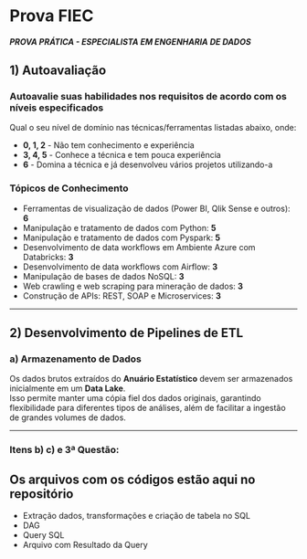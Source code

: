 # Prova FIEC  
##### PROVA PRÁTICA - ESPECIALISTA EM ENGENHARIA DE DADOS  

## 1) Autoavaliação  
### Autoavalie suas habilidades nos requisitos de acordo com os níveis especificados  

Qual o seu nível de domínio nas técnicas/ferramentas listadas abaixo, onde:  
- **0, 1, 2** - Não tem conhecimento e experiência  
- **3, 4, 5** - Conhece a técnica e tem pouca experiência  
- **6** - Domina a técnica e já desenvolveu vários projetos utilizando-a  

### **Tópicos de Conhecimento**  
- Ferramentas de visualização de dados (Power BI, Qlik Sense e outros): **6**  
- Manipulação e tratamento de dados com Python: **5**  
- Manipulação e tratamento de dados com Pyspark: **5**  
- Desenvolvimento de data workflows em Ambiente Azure com Databricks: **3**  
- Desenvolvimento de data workflows com Airflow: **3**  
- Manipulação de bases de dados NoSQL: **3**  
- Web crawling e web scraping para mineração de dados: **3**  
- Construção de APIs: REST, SOAP e Microservices: **3**  

---

## 2) Desenvolvimento de Pipelines de ETL  

### a) Armazenamento de Dados  
Os dados brutos extraídos do **Anuário Estatístico** devem ser armazenados inicialmente em um **Data Lake**.  
Isso permite manter uma cópia fiel dos dados originais, garantindo flexibilidade para diferentes tipos de análises, além de facilitar a ingestão de grandes volumes de dados.  

---

### Itens b) c) e 3ª Questão:
## Os arquivos com os códigos estão aqui no repositório
- Extração dados, transformações e criação de tabela no SQL
- DAG
- Query SQL
- Arquivo com Resultado da Query
  
